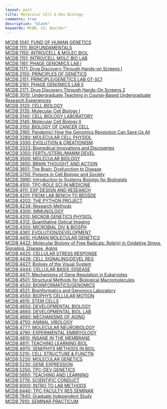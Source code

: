 ```yaml
---
layout: post
title: Molecular Cell & Dev Biology
comments: true
description: "blank"
keywords: MCDB, CU, Boulder"
---
```

<body>
	<div><a href="../pages/MCDB-1041">MCDB 1041: FUND OF HUMAN GENETICS</a></div>
	<div><a href="../pages/MCDB-1111">MCDB 1111: BIOFUNDAMENTALS</a></div>
	<div><a href="../pages/MCDB-1150">MCDB 1150: INTRO/CELL & MOLEC BIOL</a></div>
	<div><a href="../pages/MCDB-1151">MCDB 1151: INTRO/CELL MOLC BIO LAB</a></div>
	<div><a href="../pages/MCDB-1161">MCDB 1161: PHAGE GENOMICS LAB I</a></div>
	<div><a href="../pages/MCDB-1171">MCDB 1171: Drug Discovery Through Hands-on Screens I</a></div>
	<div><a href="../pages/MCDB-2150">MCDB 2150: PRINCIPLES OF GENETICS</a></div>
	<div><a href="../pages/MCDB-2151">MCDB 2151: PRINCIPLE/GENETICS LAB GT-SC1</a></div>
	<div><a href="../pages/MCDB-2161">MCDB 2161: PHAGE GENOMICS LAB II</a></div>
	<div><a href="../pages/MCDB-2171">MCDB 2171: Drug Discovery Through Hands-On Screens 2</a></div>
	<div><a href="../pages/MCDB-3010">MCDB 3010: Undergraduate Teaching in Course-Based Undergraduate Research Experiences</a></div>
	<div><a href="../pages/MCDB-3120">MCDB 3120: CELL BIOLOGY</a></div>
	<div><a href="../pages/MCDB-3135">MCDB 3135: Molecular Cell Biology I</a></div>
	<div><a href="../pages/MCDB-3140">MCDB 3140: CELL BIOLOGY LABORATORY</a></div>
	<div><a href="../pages/MCDB-3145">MCDB 3145: Molecular Cell Biology II</a></div>
	<div><a href="../pages/MCDB-3150">MCDB 3150: BIOLOGY OF CANCER CELL</a></div>
	<div><a href="../pages/MCDB-3160">MCDB 3160: Pandemic! How the Genomics Revolution Can Save Us All</a></div>
	<div><a href="../pages/MCDB-3280">MCDB 3280: MOLECULAR CELL PHYSIOL</a></div>
	<div><a href="../pages/MCDB-3330">MCDB 3330: EVOLUTION & CREATIONISM</a></div>
	<div><a href="../pages/MCDB-3333">MCDB 3333: Biomedical Innovations and Discoveries</a></div>
	<div><a href="../pages/MCDB-3350">MCDB 3350: FERTIL/STERIL/MAMM DEVEL</a></div>
	<div><a href="../pages/MCDB-3500">MCDB 3500: MOLECULAR BIOLOGY</a></div>
	<div><a href="../pages/MCDB-3650">MCDB 3650: BRAIN THOUGHT AND ACTION</a></div>
	<div><a href="../pages/MCDB-3651">MCDB 3651: The Brain: Dysfunction to Disease</a></div>
	<div><a href="../pages/MCDB-3700">MCDB 3700: Poisons in Cell Biology and Society</a></div>
	<div><a href="../pages/MCDB-3990">MCDB 3990: Introduction to Systems Biololgy for Biologists</a></div>
	<div><a href="../pages/MCDB-4100">MCDB 4100: TPC-ROLE SCI IN MEDICINE</a></div>
	<div><a href="../pages/MCDB-4111">MCDB 4111: EXP DESIGN AND RESEARCH</a></div>
	<div><a href="../pages/MCDB-4201">MCDB 4201: FROM LAB BENCH TO BEDSDE</a></div>
	<div><a href="../pages/MCDB-4202">MCDB 4202: THE PYTHON PROJECT</a></div>
	<div><a href="../pages/MCDB-4234">MCDB 4234: Research Methods</a></div>
	<div><a href="../pages/MCDB-4300">MCDB 4300: IMMUNOLOGY</a></div>
	<div><a href="../pages/MCDB-4310">MCDB 4310: MICROB GENETICS PHYSIOL</a></div>
	<div><a href="../pages/MCDB-4312">MCDB 4312: Quantitative Optical Imaging</a></div>
	<div><a href="../pages/MCDB-4350">MCDB 4350: MICROBIAL DIV & BIOSPH</a></div>
	<div><a href="../pages/MCDB-4361">MCDB 4361: EVOLUTION/DEVELOPMENT</a></div>
	<div><a href="../pages/MCDB-4410">MCDB 4410: HUMAN MOLECULAR GENETICS</a></div>
	<div><a href="../pages/MCDB-4422">MCDB 4422: Molecular Biology of Free Radicals: Role(s) in Oxidative Stress, Signaling, Disease, Aging</a></div>
	<div><a href="../pages/MCDB-4425">MCDB 4425: CELLULAR STRESS RESPONSE</a></div>
	<div><a href="../pages/MCDB-4426">MCDB 4426: CELL SIGNALING/DEVEL REG</a></div>
	<div><a href="../pages/MCDB-4427">MCDB 4427: Biology of the Visual System</a></div>
	<div><a href="../pages/MCDB-4444">MCDB 4444: CELLULAR BASIS /DISEASE</a></div>
	<div><a href="../pages/MCDB-4471">MCDB 4471: Mechanisms of Gene Regulation in Eukaryotes</a></div>
	<div><a href="../pages/MCDB-4501">MCDB 4501: Structural Methods for Biological Macromolecules</a></div>
	<div><a href="../pages/MCDB-4520">MCDB 4520: BIOINFORMATICS/GENOMICS</a></div>
	<div><a href="../pages/MCDB-4521">MCDB 4521: Bioinformatics and Genomics Laboratory</a></div>
	<div><a href="../pages/MCDB-4550">MCDB 4550: BIOPHYS CELLULAR MOTION</a></div>
	<div><a href="../pages/MCDB-4615">MCDB 4615: STEM CELLS</a></div>
	<div><a href="../pages/MCDB-4650">MCDB 4650: DEVELOPMENTAL BIOLOGY</a></div>
	<div><a href="../pages/MCDB-4660">MCDB 4660: DEVELOPMENTAL BIOL LAB</a></div>
	<div><a href="../pages/MCDB-4680">MCDB 4680: MECHANISMS OF AGING</a></div>
	<div><a href="../pages/MCDB-4750">MCDB 4750: ANIMAL VIROLOGY</a></div>
	<div><a href="../pages/MCDB-4777">MCDB 4777: MOLECULAR NEUROBIOLOGY</a></div>
	<div><a href="../pages/MCDB-4790">MCDB 4790: EXPERIMENTAL EMBRYOLOGY</a></div>
	<div><a href="../pages/MCDB-4810">MCDB 4810: INSANE IN THE MEMBRANE</a></div>
	<div><a href="../pages/MCDB-4811">MCDB 4811: TEACHING LEARNING BIOL</a></div>
	<div><a href="../pages/MCDB-4970">MCDB 4970: SEM/PHYS METHODS IN BIOL</a></div>
	<div><a href="../pages/MCDB-5210">MCDB 5210: CELL STRUCTURE & FUNCTN</a></div>
	<div><a href="../pages/MCDB-5220">MCDB 5220: MOLECULAR GENETICS</a></div>
	<div><a href="../pages/MCDB-5230">MCDB 5230: GENE EXPRESSION</a></div>
	<div><a href="../pages/MCDB-5250">MCDB 5250: TPC-DEV GENETICS</a></div>
	<div><a href="../pages/MCDB-5650">MCDB 5650: TEACHING AND LEARNING</a></div>
	<div><a href="../pages/MCDB-5776">MCDB 5776: SCIENTIFIC CONDUCT</a></div>
	<div><a href="../pages/MCDB-6000">MCDB 6000: INTRO TO LAB METHODS</a></div>
	<div><a href="../pages/MCDB-6440">MCDB 6440: TPC-FACULTY RES SEMINAR</a></div>
	<div><a href="../pages/MCDB-7840">MCDB 7840: Graduate Independent Study</a></div>
	<div><a href="../pages/MCDB-7910">MCDB 7910: SEMINAR PRACTICUM</a></div>
</body>
